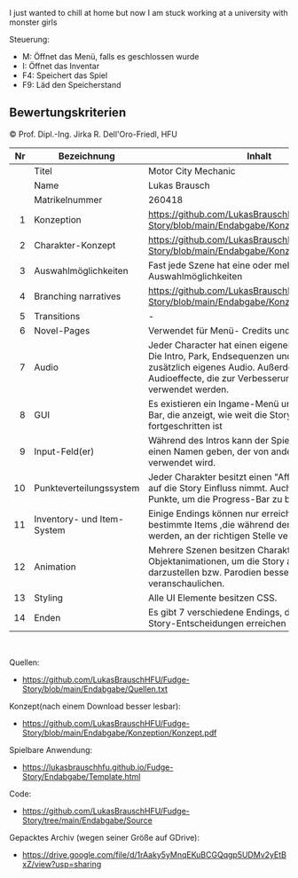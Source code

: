 I just wanted to chill at home but now I am stuck working at a university with monster girls

Steuerung:
- M: Öffnet das Menü, falls es geschlossen wurde
- I: Öffnet das Inventar
- F4: Speichert das Spiel
- F9: Läd den Speicherstand

## Bewertungskriterien
© Prof. Dipl.-Ing. Jirka R. Dell'Oro-Friedl, HFU

| Nr | Bezeichnung           | Inhalt                                                                                                                                                                                                                                                                         |
|---:|-----------------------|--------------------------------------------------------------------------------------------------------------------------------------------------------------------------------------------------------------------------------------------------------------------------------|
|    | Titel                 | Motor City Mechanic
|    | Name                  | Lukas Brausch
|    | Matrikelnummer        | 260418
|  1 | Konzeption     | https://github.com/LukasBrauschHFU/Fudge-Story/blob/main/Endabgabe/Konzeption/Konzept.pdf                                                                                                                          |
|  2 | Charakter-Konzept     | https://github.com/LukasBrauschHFU/Fudge-Story/blob/main/Endabgabe/Konzeption/Konzept.pdf                                                                                                                                                                                |
|  3 | Auswahlmöglichkeiten | Fast jede Szene hat eine oder mehrere Auswahlmöglichkeiten                                                                                                                                                     |
|  4 | Branching narratives      | https://github.com/LukasBrauschHFU/Fudge-Story/blob/main/Endabgabe/Konzeption/Konzept.pdf                                                                                                                                                          |
|  5 | Transitions            | -                                                                                                                                                     |
|  6 | Novel-Pages            | Verwendet für Menü- Credits und Endcredits                                                                                                                                                          |
|  7 |         Audio         | Jeder Character hat einen eigenen Theme-Song. Die Intro, Park, Endsequenzen und Endcredits haben zusätzlich eigenes Audio. Außerdem gibt es einige Audioeffecte, die zur Verbesserung der Atmosphäre verwendet werden.                                                                                                                                                  |
|  8 |         GUI            | Es existieren ein Ingame-Menü und eine Progress-Bar, die anzeigt, wie weit die Story des VNs fortgeschritten ist                                                                                                                                                                    |
|  9 | Input-Feld(er)          | Während des Intros kann der Spieler sich selbst einen Namen geben, der von anderen Charakteren verwendet wird.                                                                                                                                                                   |
|  10 | Punkteverteilungssystem     | Jeder Charakter besitzt einen "Affection"-Wert, der auf die Story Einfluss nimmt. Auch gibt es pro Szene Punkte, um die Progress-Bar zu beeinflussen.                                                                                                                                                             |
|  11 | Inventory- und Item-System     | Einige Endings können nur erreicht werden, wenn bestimmte Items ,die während der Story erhalten werden, an der richtigen Stelle verwendet werden                                                                                                                                                             |
| 12 | Animation     | Mehrere Szenen besitzen Charakter- oder Objektanimationen, um die Story auch visuell darzustellen bzw. Parodien besser zu veranschaulichen.                                                                                                                                                                  |
| 13 | Styling          | Alle UI Elemente besitzen CSS.                                                                                                                                                                                 |
| 14 | Enden          | Es gibt 7 verschiedene Endings, die sich je nach Story-Entscheidungen erreichen lassen.                                                                                                                                                                              |
<br>

Quellen:
- https://github.com/LukasBrauschHFU/Fudge-Story/blob/main/Endabgabe/Quellen.txt

Konzept(nach einem Download besser lesbar):
- https://github.com/LukasBrauschHFU/Fudge-Story/blob/main/Endabgabe/Konzeption/Konzept.pdf

Spielbare Anwendung:
- https://lukasbrauschhfu.github.io/Fudge-Story/Endabgabe/Template.html

Code:
- https://github.com/LukasBrauschHFU/Fudge-Story/tree/main/Endabgabe/Source

Gepacktes Archiv (wegen seiner Größe auf GDrive):
- https://drive.google.com/file/d/1rAaky5yMnqEKuBCGQqgp5UDMv2yEtBxZ/view?usp=sharing
